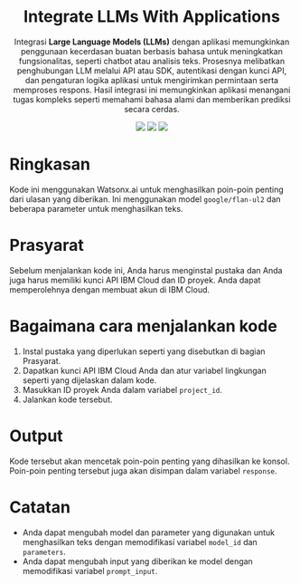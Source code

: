 <div align="center">
  
# **Integrate LLMs With Applications**

Integrasi **Large Language Models (LLMs)** dengan aplikasi memungkinkan penggunaan kecerdasan buatan berbasis bahasa untuk meningkatkan fungsionalitas, seperti chatbot atau analisis teks. Prosesnya melibatkan penghubungan LLM melalui API atau SDK, autentikasi dengan kunci API, dan pengaturan logika aplikasi untuk mengirimkan permintaan serta memproses respons. Hasil integrasi ini memungkinkan aplikasi menangani tugas kompleks seperti memahami bahasa alami dan memberikan prediksi secara cerdas.

<img src="https://img.shields.io/badge/python-3670A0?style=for-the-badge&logo=python&logoColor=ffdd54">
<img src="https://img.shields.io/badge/jupyter-%23FA0F00.svg?style=for-the-badge&logo=jupyter&logoColor=white">
<img src="https://img.shields.io/badge/IBM%20Cloud-%230489CE.svg?style=for-the-badge&logo=ibmcloud&logoColor=white">

</div>

# Ringkasan

Kode ini menggunakan Watsonx.ai untuk menghasilkan poin-poin penting dari ulasan yang diberikan. Ini menggunakan model `google/flan-ul2` dan beberapa parameter untuk menghasilkan teks.

# Prasyarat

Sebelum menjalankan kode ini, Anda harus menginstal pustaka dan Anda juga harus memiliki kunci API IBM Cloud dan ID proyek. Anda dapat memperolehnya dengan membuat akun di IBM Cloud.

# Bagaimana cara menjalankan kode

1. Instal pustaka yang diperlukan seperti yang disebutkan di bagian Prasyarat.
2. Dapatkan kunci API IBM Cloud Anda dan atur variabel lingkungan seperti yang dijelaskan dalam kode.
3. Masukkan ID proyek Anda dalam variabel `project_id`.
4. Jalankan kode tersebut.

# Output

Kode tersebut akan mencetak poin-poin penting yang dihasilkan ke konsol. Poin-poin penting tersebut juga akan disimpan dalam variabel `response`.


# Catatan

* Anda dapat mengubah model dan parameter yang digunakan untuk menghasilkan teks dengan memodifikasi variabel `model_id` dan `parameters`.
* Anda dapat mengubah input yang diberikan ke model dengan memodifikasi variabel `prompt_input`.
